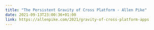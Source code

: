 ```yaml
---
title: "The Persistent Gravity of Cross Platform - Allen Pike"
date: 2021-09-13T23:00:36+01:00
link: https://allenpike.com/2021/gravity-of-cross-platform-apps
---
```


